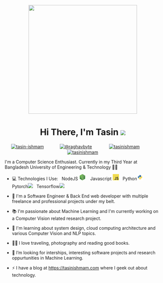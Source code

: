 <p align="Center" ><img src="https://camo.githubusercontent.com/3b7c592ede97b6138ffd4b1cc1541c2f3b11fd39/687474703a2f2f33312e6d656469612e74756d626c722e636f6d2f31376665613932306666333665663466356238373764353231366137616164392f74756d626c725f6d6f39786a65387a5a34317163626975666f315f313238302e676966" height="350px" width ="350px"></p>


<h1 align="Center">  Hi There, I'm Tasin  <img src="https://media.giphy.com/media/WUlplcMpOCEmTGBtBW/giphy.gif" width="40px"> </h1>

<p align="center">
<a href="https://www.linkedin.com/in/tasin-ishmam/" target="_blank"><img align="center" src="https://cdn.jsdelivr.net/npm/simple-icons@3.1.0/icons/linkedin.svg" alt="tasin-ishmam" height="25" width="25" /></a>&nbsp;&nbsp;&nbsp;&nbsp;&nbsp;&nbsp;&nbsp;&nbsp;&nbsp;&nbsp;&nbsp;&nbsp;
<a href="https://tasinishmam.com/" target="_blank"><img align="center" src="https://tasinishmam.com/images/cdn/www.png" alt="@raghavbyte" height="25" width="25" /></a> &nbsp;&nbsp;&nbsp;&nbsp;&nbsp;&nbsp;&nbsp;&nbsp;&nbsp;&nbsp;&nbsp;&nbsp;
<a href="https://www.instagram.com/tasinishmam/" target="_blank"><img align="center" src="https://cdn.jsdelivr.net/npm/simple-icons@3.0.1/icons/instagram.svg" alt="tasinishmam" height="25" width="25" /></a>&nbsp;&nbsp;&nbsp;&nbsp;&nbsp;&nbsp;&nbsp;&nbsp;&nbsp;&nbsp;&nbsp;&nbsp;
  <a href="mailto:tasinishmam@gmail.com" target="_blank"><img align="center" src="https://cdn.jsdelivr.net/npm/simple-icons@3.1.0/icons/gmail.svg" alt="tasinishmam" height="25" width="25" /></a>
</p>

I'm a Computer Science Enthusiast. Currently in my Third Year at Bangladesh University of Engineering & Technology 👨‍🎓

  - :computer: Technologies I Use:&nbsp;&nbsp; NodeJS <img height="20" src="https://raw.githubusercontent.com/github/explore/80688e429a7d4ef2fca1e82350fe8e3517d3494d/topics/nodejs/nodejs.png"> &nbsp;&nbsp; Javascript <img height="20" src="https://raw.githubusercontent.com/github/explore/80688e429a7d4ef2fca1e82350fe8e3517d3494d/topics/javascript/javascript.png">&nbsp;&nbsp; Python<img height="20" src="https://raw.githubusercontent.com/github/explore/80688e429a7d4ef2fca1e82350fe8e3517d3494d/topics/python/python.png">&nbsp;&nbsp; Pytorch<img height="20" src="https://user-images.githubusercontent.com/29299547/89239533-4a771280-d61b-11ea-9a1b-cdbe529b11ca.png">&nbsp;&nbsp; Tensorflow<img height="20" src="https://user-images.githubusercontent.com/29299547/89239583-76929380-d61b-11ea-93ac-156bdeb453e5.png">
- 🔭 I'm a Software Engineer & Back End web developer with multiple freelance and professional projects under my belt. 

- :books: I'm passionate about Machine Learning and I'm currently working on a Computer Vision related research project.

- 🌱 I'm learning about system design, cloud computing architecture and various Computer Vision and NLP topics.

- 🚴‍♂️ I love traveling, photography and reading good books.

- 👯 I’m looking for interships, interesting software projects and research oppurtunities in Machine Learning.

- ⚡ I have a blog at https://tasinishmam.com where I geek out about technology.


